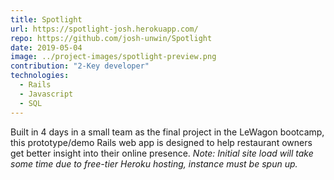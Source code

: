 ```yaml
---
title: Spotlight
url: https://spotlight-josh.herokuapp.com/
repo: https://github.com/josh-unwin/Spotlight
date: 2019-05-04
image: ../project-images/spotlight-preview.png
contribution: "2-Key developer"
technologies:
  - Rails
  - Javascript
  - SQL
---
```

Built in 4 days in a small team as the final project in the LeWagon bootcamp, this prototype/demo Rails web app is designed to help restaurant owners get better insight into their online presence.
_Note: Initial site load will take some time due to free-tier Heroku hosting, instance must be spun up._